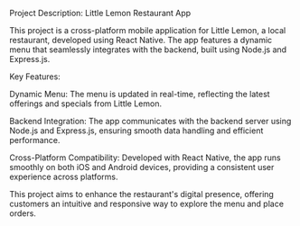 Project Description: Little Lemon Restaurant App

This project is a cross-platform mobile application for Little Lemon, a local restaurant, developed using React Native. The app features a dynamic menu that seamlessly integrates with the backend, built using Node.js and Express.js.

Key Features:

Dynamic Menu: The menu is updated in real-time, reflecting the latest offerings and specials from Little Lemon.

Backend Integration: The app communicates with the backend server using Node.js and Express.js, ensuring smooth data handling and efficient performance.

Cross-Platform Compatibility: Developed with React Native, the app runs smoothly on both iOS and Android devices, providing a consistent user experience across platforms.

This project aims to enhance the restaurant's digital presence, offering customers an intuitive and responsive way to explore the menu and place orders.

